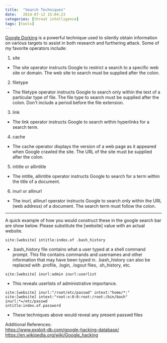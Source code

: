 ```yaml
---
title:  "Search Techniques"
date:   2014-07-12 15:04:23
categories: [threat intelligence]
tags: [tools]
---
```

[Google Dorking](http://www.businessinsider.com/term-of-the-day-google-dorking-2014-8) is a powerful technique used to silently obtain information on various targets to assist in both research and furthering attack.
Some of my favorite operators include:

1. site
  * The site operator instructs Google to restrict a search to a specific web site or domain. The web site to search must be supplied after the colon.

2. filetype
  * The filetype operator instructs Google to search only within the text of a particular type of file. The file type to search must be supplied after the colon. Don't include a period before the file extension. 

3. link
  * The link operator instructs Google to search within hyperlinks for a search term. 

4. cache
  * The cache operator displays the version of a web page as it appeared when Google crawled the site. The URL of the site must be supplied after the colon. 

5. intitle or allintitle
  * The intitle, allintitle operator instructs Google to search for a term within the title of a document. 

6. inurl or allinurl
  * The inurl, allinurl operator instructs Google to search only within the URL (web address) of a document. The search term must follow the colon. 

---
A quick example of how you would construct these in the google search bar are show below.  Please substitute the [website] value with an actual website.

```site:[website] intitle:index.of .bash_history```

  * .bash_history file contains what a user typed at a shell command prompt. This file contains commands and usernames and other information that may have been typed in.  .bash_history can also be replaced with .profile, .login, .logout files, .sh_history, etc. 

```site:[website] inurl:admin inurl:userlist```

  * This reveals userlists of administrative importance.

```site:[website] inurl:"/root/etc/passwd" intext:"home/*:"```<br>
```site:[website] intext:"root:x:0:0:root:/root:/bin/bash" inurl:*=/etc/passwd```<br>
```intitle:index.of.password```

  * These techniques above would reveal any present passwd files 

Additional References:<br>
https://www.exploit-db.com/google-hacking-database/<br>
https://en.wikipedia.org/wiki/Google_hacking
